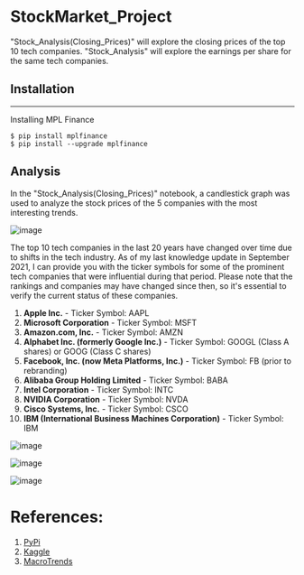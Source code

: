 # StockMarket_Project

"Stock_Analysis(Closing_Prices)" will explore the closing prices of the top 10 tech companies.  "Stock_Analysis" will explore the earnings per share
for the same tech companies.  

## Installation
***
Installing MPL Finance 
```
$ pip install mplfinance
$ pip install --upgrade mplfinance
```


## Analysis

In the "Stock_Analysis(Closing_Prices)" notebook, a candlestick graph was used to analyze the stock prices of the 5 companies with the most interesting trends.


![image](https://github.com/salvarenga25/StockMarket_Project/assets/141674216/5cd9aaeb-0fdd-4735-9eea-af43cc3ed4d9)






The top 10 tech companies in the last 20 years have changed over time due to shifts in the tech industry. As of my last knowledge update in September 2021, I can provide you with the ticker symbols for some of the prominent tech companies that were influential during that period. Please note that the rankings and companies may have changed since then, so it's essential to verify the current status of these companies.
1. **Apple Inc.** - Ticker Symbol: AAPL
2. **Microsoft Corporation** - Ticker Symbol: MSFT
3. **Amazon.com, Inc.** - Ticker Symbol: AMZN
4. **Alphabet Inc. (formerly Google Inc.)** - Ticker Symbol: GOOGL (Class A shares) or GOOG (Class C shares)
5. **Facebook, Inc. (now Meta Platforms, Inc.)** - Ticker Symbol: FB (prior to rebranding)
6. **Alibaba Group Holding Limited** - Ticker Symbol: BABA
7. **Intel Corporation** - Ticker Symbol: INTC
8. **NVIDIA Corporation** - Ticker Symbol: NVDA
9. **Cisco Systems, Inc.** - Ticker Symbol: CSCO
10. **IBM (International Business Machines Corporation)** - Ticker Symbol: IBM

![image](https://github.com/salvarenga25/StockMarket_Project/assets/141674216/dad07273-9c66-4e20-8898-f214a37a2132)


![image](https://github.com/salvarenga25/StockMarket_Project/assets/141674216/475a5161-924e-4a51-b432-069a5068243c)



![image](https://github.com/salvarenga25/StockMarket_Project/assets/141674216/5ded5981-0c2a-4367-8d34-3a30b31e437f)



# References: 

1. [PyPi](https://pypi.org/project/mpl-finance/)
2. [Kaggle](https://www.kaggle.com/datasets/paultimothymooney/stock-market-data)
3. [MacroTrends](https://www.macrotrends.net/)




